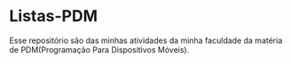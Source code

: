# Listas-PDM
Esse repositório são das minhas atividades da minha faculdade da matéria de PDM(Programação Para Dispositivos Móveis).
